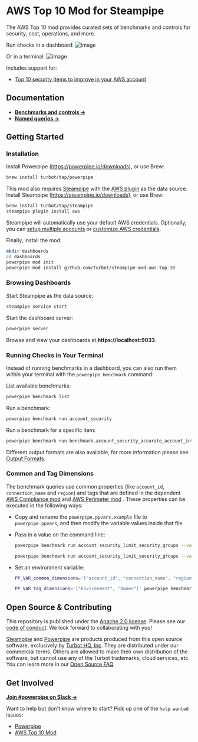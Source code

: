 # AWS Top 10 Mod for Steampipe

The AWS Top 10 mod provides curated sets of benchmarks and controls for security, cost, operations, and more.

Run checks in a dashboard:
![image](https://raw.githubusercontent.com/turbot/steampipe-mod-aws-top-10/main/docs/aws-top-10-dashboard-benchmark.png)

Or in a terminal:
![image](https://raw.githubusercontent.com/turbot/steampipe-mod-aws-top-10/main/docs/aws-top-10-terminal.png)

Includes support for:
- [Top 10 security items to improve in your AWS account](https://aws.amazon.com/blogs/security/top-10-security-items-to-improve-in-your-aws-account/)

## Documentation

- **[Benchmarks and controls →](https://hub.powerpipe.io/mods/turbot/aws_top_10/controls)**
- **[Named queries →](https://hub.powerpipe.io/mods/turbot/aws_top_10/queries)**

## Getting Started

### Installation

Install Powerpipe (https://powerpipe.io/downloads), or use Brew:

```sh
brew install turbot/tap/powerpipe
```

This mod also requires [Steampipe](https://steampipe.io) with the [AWS plugin](https://hub.steampipe.io/plugins/turbot/aws) as the data source. Install Steampipe (https://steampipe.io/downloads), or use Brew:

```sh
brew install turbot/tap/steampipe
steampipe plugin install aws
```

Steampipe will automatically use your default AWS credentials. Optionally, you can [setup multiple accounts](https://hub.steampipe.io/plugins/turbot/aws#multi-account-connections) or [customize AWS credentials](https://hub.steampipe.io/plugins/turbot/aws#configuring-aws-credentials).

Finally, install the mod:

```sh
mkdir dashboards
cd dashboards
powerpipe mod init
powerpipe mod install github.com/turbot/steampipe-mod-aws-top-10
```

### Browsing Dashboards

Start Steampipe as the data source:

```sh
steampipe service start
```

Start the dashboard server:

```sh
powerpipe server
```

Browse and view your dashboards at **https://localhost:9033**.

### Running Checks in Your Terminal

Instead of running benchmarks in a dashboard, you can also run them within your
terminal with the `powerpipe benchmark` command:

List available benchmarks:

```sh
powerpipe benchmark list
```

Run a benchmark:

```sh
powerpipe benchmark run account_security
```

Run a benchmark for a specific item:

```sh
powerpipe benchmark run benchmark.account_security_accurate_account_info
```

Different output formats are also available, for more information please see
[Output Formats](https://powerpipe.io/docs/reference/cli/benchmark#output-formats).

### Common and Tag Dimensions

The benchmark queries use common properties (like `account_id`, `connection_name` and `region`) and tags that are defined in the dependent [AWS Compliance mod](https://github.com/turbot/steampipe-mod-aws-compliance) and [AWS Perimeter mod](https://github.com/turbot/steampipe-mod-aws-perimeter) . These properties can be executed in the following ways:

- Copy and rename the `powerpipe.ppvars.example` file to `powerpipe.ppvars`, and then modify the variable values inside that file
- Pass in a value on the command line:

  ```sh
  powerpipe benchmark run account_security_limit_security_groups --var 'common_dimensions=["account_id", "connection_name", "region"]'
  ```

  ```sh
  powerpipe benchmark run account_security_limit_security_groups --var 'tag_dimensions=["Environment", "Owner"]'
  ```

- Set an environment variable:

  ```sh
  PP_VAR_common_dimensions='["account_id", "connection_name", "region"]' powerpipe benchmark run account_security_limit_security_groups
  ```

  ```sh
  PP_VAR_tag_dimensions='["Environment", "Owner"]' powerpipe benchmark run account_security_limit_security_groups
  ```

## Open Source & Contributing

This repository is published under the [Apache 2.0 license](https://www.apache.org/licenses/LICENSE-2.0). Please see our [code of conduct](https://github.com/turbot/.github/blob/main/CODE_OF_CONDUCT.md). We look forward to collaborating with you!

[Steampipe](https://steampipe.io) and [Powerpipe](https://powerpipe.io) are products produced from this open source software, exclusively by [Turbot HQ, Inc](https://turbot.com). They are distributed under our commercial terms. Others are allowed to make their own distribution of the software, but cannot use any of the Turbot trademarks, cloud services, etc. You can learn more in our [Open Source FAQ](https://turbot.com/open-source).

## Get Involved

**[Join #powerpipe on Slack →](https://turbot.com/community/join)**

Want to help but don't know where to start? Pick up one of the `help wanted` issues:

- [Powerpipe](https://github.com/turbot/powerpipe/labels/help%20wanted)
- [AWS Top 10 Mod](https://github.com/turbot/steampipe-mod-aws-top-10/labels/help%20wanted)
